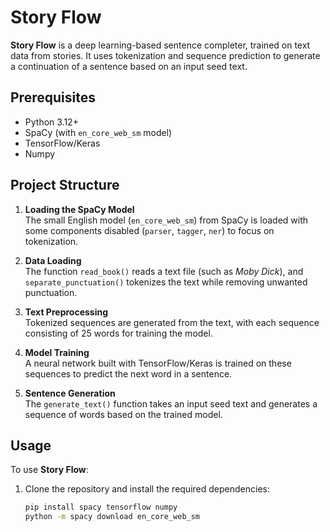 # Story Flow

**Story Flow** is a deep learning-based sentence completer, trained on text data from stories. It uses tokenization and sequence prediction to generate a continuation of a sentence based on an input seed text.

## Prerequisites

- Python 3.12+
- SpaCy (with `en_core_web_sm` model)
- TensorFlow/Keras
- Numpy

## Project Structure

1. **Loading the SpaCy Model**  
   The small English model (`en_core_web_sm`) from SpaCy is loaded with some components disabled (`parser`, `tagger`, `ner`) to focus on tokenization.

2. **Data Loading**  
   The function `read_book()` reads a text file (such as *Moby Dick*), and `separate_punctuation()` tokenizes the text while removing unwanted punctuation.

3. **Text Preprocessing**  
   Tokenized sequences are generated from the text, with each sequence consisting of 25 words for training the model.

4. **Model Training**  
   A neural network built with TensorFlow/Keras is trained on these sequences to predict the next word in a sentence.

5. **Sentence Generation**  
   The `generate_text()` function takes an input seed text and generates a sequence of words based on the trained model.

## Usage

To use **Story Flow**:

1. Clone the repository and install the required dependencies:
   ```bash
   pip install spacy tensorflow numpy
   python -m spacy download en_core_web_sm
